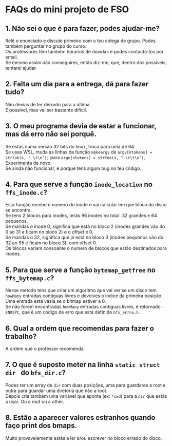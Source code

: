 # FAQs do mini projeto de FSO



## 1. Não sei o que é para fazer, podes ajudar-me?
Relê o enunciado e discute primeiro com o teu colega de grupo. Podes também perguntar no grupo do curso.<br>
Os professores têm também hórarios de dúvidas e podes contactá-los por email.<br>
Se mesmo assim não conseguires, então diz-me, que, dentro dos possiveis, tentarei ajudar.

## 2. Falta um dia para a entrega, dá para fazer tudo?
Não devias de ter deixado para a última.<br>
É possível, mas vai ser bastante dificil.

## 3. O meu programa devia de estar a funcionar, mas dá erro não sei porquê.
Se estás numa versão 32 bits do linux, troca para uma de 64.<br>
Se usas WSL, muda as linhas da função `makeargv` de `argv[ntokens] = strtok(s, " \t\n");` para `argv[ntokens] = strtok(s, " \r\t\n");`<br>
Experimenta de novo.<br>
Se ainda não funcionar, é porque tens algum bug no teu código.

## 4. Para que serve a função `inode_location` no `ffs_inode.c`?
Esta função recebe o numero do inode e vai calcular em que bloco do disco se encontra.<br>
Se tens 2 blocos para inodes, terás 96 inodes no total. 32 grandes e 64 pequenos.<br>
Se mandas o inode 0, significa que está no bloco 2 (inodes grandes vão do 0 ao 31 e ficam no bloco 2) e o offset é 0.<br>
Se mandas o 32, significa que já está no bloco 3 (inodes pequenos vão do 32 ao 95 e ficam no bloco 3), com offset 0.<br>
Os blocos variam consoante o numero de blocos que estão destinados para inodes.

## 5. Para que serve a função `bytemap_getfree` no `ffs_bytemap.c`?
Nesse metodo tens que criar um algoritmo que vai ver se um disco tem `howMany` entradas contiguas livres e devolves o indice da primeira posição.<br>
Uma entrada está vazia se o bitmap estiver a 0.<br>
Se não forem encontradas `howMany` entradas contiguas livres, é retornado `-ENOSPC`, que é um código de erro que está definido `bfs_errno.h`.

## 6. Qual a ordem que recomendas para fazer o trabalho?
A ordem que o professor recomenda.

## 7. O que é suposto meter na linha `static struct dir ` do `bfs_dir.c`?
Podes ter um array de `dir` com duas posições, uma para guardares a root e outra para guardar uma diretoria que não a root.<br>
Depois cria também uma variável que aponta (ex: `*cwd`) para a `dir` que estás a usar. Ou a root ou a other.

## 8. Estão a aparecer valores estranhos quando faço print dos bmaps.
Muito provavelemente estás a ler e/ou escrever no bloco errado do disco.
